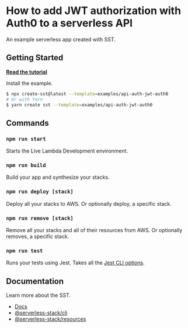 # How to add JWT authorization with Auth0 to a serverless API

An example serverless app created with SST.

## Getting Started

[**Read the tutorial**](https://sst.dev/examples/how-to-add-jwt-authorization-with-auth0-to-a-serverless-api.html)

Install the example.

```bash
$ npx create-sst@latest --template=examples/api-auth-jwt-auth0
# Or with Yarn
$ yarn create sst --template=examples/api-auth-jwt-auth0
```

## Commands

### `npm run start`

Starts the Live Lambda Development environment.

### `npm run build`

Build your app and synthesize your stacks.

### `npm run deploy [stack]`

Deploy all your stacks to AWS. Or optionally deploy, a specific stack.

### `npm run remove [stack]`

Remove all your stacks and all of their resources from AWS. Or optionally removes, a specific stack.

### `npm run test`

Runs your tests using Jest. Takes all the [Jest CLI options](https://jestjs.io/docs/en/cli).

## Documentation

Learn more about the SST.

- [Docs](https://docs.sst.dev/)
- [@serverless-stack/cli](https://docs.sst.dev/packages/cli)
- [@serverless-stack/resources](https://docs.sst.dev/packages/resources)
